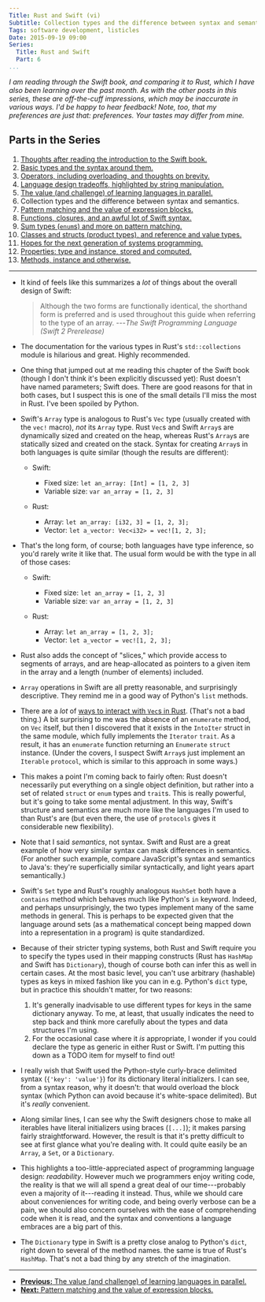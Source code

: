 ```yaml
---
Title: Rust and Swift (vi)
Subtitle: Collection types and the difference between syntax and semantics.
Tags: software development, listicles
Date: 2015-09-19 09:00
Series:
  Title: Rust and Swift
  Part: 6
...
```


<i class="editorial">I am reading through the Swift book, and comparing it to
Rust, which I have also been learning over the past month. As with the other
posts in this series, these are off-the-cuff impressions, which may be
inaccurate in various ways. I'd be happy to hear feedback! Note, too, that my
preferences are just that: preferences. Your tastes may differ from mine.</i>

Parts in the Series
-------------------

1.  [Thoughts after reading the introduction to the Swift book.][1]
2.  [Basic types and the syntax around them.][2]
3.  [Operators, including overloading, and thoughts on brevity.][3]
4.  [Language design tradeoffs, highlighted by string manipulation.][4]
5.  [The value (and challenge) of learning languages in parallel.][5]
6.  Collection types and the difference between syntax and semantics.
7.  [Pattern matching and the value of expression blocks.][7]
8.  [Functions, closures, and an awful lot of Swift syntax.][8]
9.  [Sum types (`enum`s) and more on pattern matching.][9]
10. [Classes and structs (product types), and reference and value types.][10]
11. [Hopes for the next generation of systems programming.][11]
12. [Properties: type and instance, stored and computed.][12]
13. [Methods, instance and otherwise.][13]

[1]: /2015/rust-and-swift-i.html
[2]: /2015/rust-and-swift-ii.html
[3]: /2015/rust-and-swift-iii.html
[4]: /2015/rust-and-swift-iv.html
[5]: /2015/rust-and-swift-v.html
[7]: /2015/rust-and-swift-vii.html
[8]: /2015/rust-and-swift-viii.html
[9]: /2015/rust-and-swift-ix.html
[10]: /2015/rust-and-swift-x.html
[11]: /2016/rust-and-swift-xi.html
[12]: /2016/rust-and-swift-xii.html
[13]: /2016/rust-and-swift-xiii.html

---

  - It kind of feels like this summarizes a *lot* of things about the overall
    design of Swift:

    > Although the two forms are functionally identical, the shorthand form is
    > preferred and is used throughout this guide when referring to the type of
    > an array. ---_The Swift Programming Language (Swift 2 Prerelease)_

  - The documentation for the various types in Rust's `std::collections` module
    is hilarious and great. Highly recommended.

  - One thing that jumped out at me reading this chapter of the Swift book
    (though I don't think it's been explicitly discussed yet): Rust doesn't have
    named parameters; Swift does. There are good reasons for that in both cases,
    but I suspect this is one of the small details I'll miss the most in Rust.
    I've been spoiled by Python.

  - Swift's `Array` type is analogous to Rust's `Vec` type (usually created with
    the `vec!` macro), *not* its `Array` type. Rust `Vec`s and Swift `Array`s
    are dynamically sized and created on the heap, whereas Rust's `Array`s are
    statically sized and created on the stack. Syntax for creating `Array`s in
    both languages is quite similar (though the results are different):

      + Swift:
          * Fixed size: `let an_array: [Int] = [1, 2, 3]`
          * Variable size: `var an_array = [1, 2, 3]`

      + Rust:
          * Array: `let an_array: [i32, 3] = [1, 2, 3];`
          * Vector: `let a_vector: Vec<i32> = vec![1, 2, 3];`

  - That's the long form, of course; both languages have type inference, so
    you'd rarely write it like that. The usual form would be with the type in
    all of those cases:

      + Swift:
          * Fixed size: `let an_array = [1, 2, 3]`
          * Variable size: `var an_array = [1, 2, 3]`

      + Rust:
          * Array: `let an_array = [1, 2, 3];`
          * Vector: `let a_vector = vec![1, 2, 3];`

  - Rust also adds the concept of "slices," which provide access to segments of
    arrays, and are heap-allocated as pointers to a given item in the array and
    a length (number of elements) included.

  - `Array` operations in Swift are all pretty reasonable, and surprisingly
    descriptive. They remind me in a good way of Python's `list` methods.

  - There are a *lot* of [ways to interact with `Vec`s in Rust][std::vec::Vec].
    (That's not a bad thing.) A bit surprising to me was the absence of an
    `enumerate` method, on `Vec` itself, but then I discovered that it exists in
    the `IntoIter` struct in the same module, which fully implements the
    `Iterator` `trait`. As a result, it has an `enumerate` function returning an
    `Enumerate` `struct` instance. (Under the covers, I suspect Swift `Array`s
    just implement an `Iterable` `protocol`, which is similar to this approach
    in some ways.)

  - This makes a point I'm coming back to fairly often: Rust doesn't necessarily
    put everything on a single object definition, but rather into a set of
    related `struct` or `enum` types and `trait`s. This is really powerful, but
    it's going to take some mental adjustment. In this way, Swift's structure
    and semantics are much more like the languages I'm used to than Rust's are
    (but even there, the use of `protocols` gives it considerable new
    flexibility).

  - Note that I said *semantics*, not syntax. Swift and Rust are a great example
    of how very similar syntax can mask differences in semantics. (For another
    such example, compare JavaScript's syntax and semantics to Java's: they're
    superficially similar syntactically, and light years apart semantically.)

  - Swift's `Set` type and Rust's roughly analogous `HashSet` both have a
    `contains` method which behaves much like Python's `in` keyword. Indeed, and
    perhaps unsurprisingly, the two types implement many of the same methods in
    general. This is perhaps to be expected given that the language around sets
    (as a mathematical concept being mapped down into a representation in a
    program) is quite standardized.

  - Because of their stricter typing systems, both Rust and Swift require you to
    specify the types used in their mapping constructs (Rust has `HashMap` and
    Swift has `Dictionary`), though of course both can infer this as well in
    certain cases. At the most basic level, you can't use arbitrary (hashable)
    types as keys in mixed fashion like you can in e.g. Python's `dict` type,
    but in practice this shouldn't matter, for two reasons:

    1.  It's generally inadvisable to use different types for keys in the same
        dictionary anyway. To me, at least, that usually indicates the need to
        step back and think more carefully about the types and data structures
        I'm using.
    2.  For the occasional case where it *is* appropriate, I wonder if you could
        declare the type as generic in either Rust or Swift. I'm putting this
        down as a TODO item for myself to find out!

  - I really wish that Swift used the Python-style curly-brace delimited syntax
    (`{'key': 'value'}`) for its dictionary literal initializers. I can see,
    from a syntax reason, why it doesn't: that would overload the block syntax
    (which Python can avoid because it's white-space delimited). But it's
    *really* convenient.

  - Along similar lines, I can see why the Swift designers chose to make all
    iterables have literal initializers using braces (`[...]`); it makes parsing
    fairly straightforward. However, the result is that it's pretty difficult to
    see at first glance what you're dealing with. It could quite easily be an
    `Array`, a `Set`, or a `Dictionary`.

  - This highlights a too-little-appreciated aspect of programming language
    design: *readability*. However much we programmers enjoy writing code, the
    reality is that we will all spend a great deal of our time---probably even a
    majority of it---reading it instead. Thus, while we should care about
    conveniences for writing code, and being overly verbose can be a pain, we
    should also concern ourselves with the ease of comprehending code when it is
    read, and the syntax and conventions a language embraces are a big part of
    this.

  - The `Dictionary` type in Swift is a pretty close analog to Python's `dict`,
    right down to several of the method names. the same is true of Rust's
    `HashMap`. That's not a bad thing by any stretch of the imagination.

[std::vec::Vec]: http://doc.rust-lang.org/stable/std/vec/struct.Vec.html

---

  - [**Previous:** The value (and challenge) of learning languages in parallel.][5]
  - [**Next:** Pattern matching and the value of expression blocks.][7]
